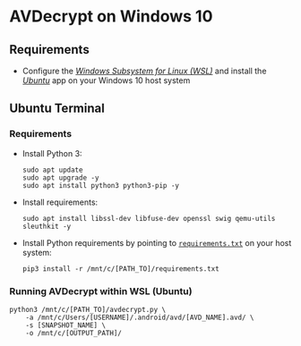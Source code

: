 # AVDecrypt on Windows 10

## Requirements
- Configure the <a href="Windows-Subsystem für Linux" target="_blank" rel="noopener noreferrer nofollow">_Windows Subsystem for Linux (WSL)_</a> and install the <a href="https://www.microsoft.com/de-de/p/ubuntu/9nblggh4msv6" target="_blank" rel="noopener noreferrer nofollow">_Ubuntu_</a> app on your Windows 10 host system

## Ubuntu Terminal

### Requirements
- Install Python 3:
    ```
    sudo apt update
    sudo apt upgrade -y
    sudo apt install python3 python3-pip -y
    ```
- Install requirements:
    ```
    sudo apt install libssl-dev libfuse-dev openssl swig qemu-utils sleuthkit -y
    ```
- Install Python requirements by pointing to [`requirements.txt`](requirements.txt) on your host system:
    ```
    pip3 install -r /mnt/c/[PATH_TO]/requirements.txt
    ```

### Running AVDecrypt within WSL (Ubuntu)

```
python3 /mnt/c/[PATH_TO]/avdecrypt.py \
    -a /mnt/c/Users/[USERNAME]/.android/avd/[AVD_NAME].avd/ \
    -s [SNAPSHOT_NAME] \
    -o /mnt/c/[OUTPUT_PATH]/
```